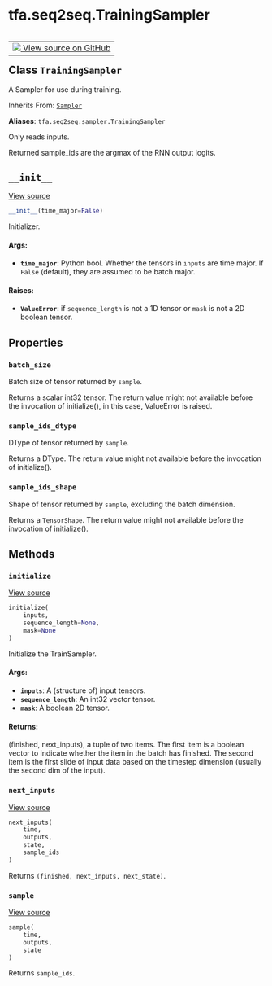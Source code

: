 <div itemscope itemtype="http://developers.google.com/ReferenceObject">
<meta itemprop="name" content="tfa.seq2seq.TrainingSampler" />
<meta itemprop="path" content="Stable" />
<meta itemprop="property" content="batch_size"/>
<meta itemprop="property" content="sample_ids_dtype"/>
<meta itemprop="property" content="sample_ids_shape"/>
<meta itemprop="property" content="__init__"/>
<meta itemprop="property" content="initialize"/>
<meta itemprop="property" content="next_inputs"/>
<meta itemprop="property" content="sample"/>
</div>

# tfa.seq2seq.TrainingSampler

<!-- Insert buttons and diff -->

<table class="tfo-notebook-buttons tfo-api" align="left">

<td>
  <a target="_blank" href="https://github.com/tensorflow/addons/tree/r0.7/tensorflow_addons/seq2seq/sampler.py#L168-L289">
    <img src="https://www.tensorflow.org/images/GitHub-Mark-32px.png" />
    View source on GitHub
  </a>
</td></table>



<!-- Equality marker -->
## Class `TrainingSampler`

A Sampler for use during training.

Inherits From: [`Sampler`](../../tfa/seq2seq/Sampler.md)

**Aliases**: `tfa.seq2seq.sampler.TrainingSampler`

<!-- Placeholder for "Used in" -->

Only reads inputs.

Returned sample_ids are the argmax of the RNN output logits.

<h2 id="__init__"><code>__init__</code></h2>

<a target="_blank" href="https://github.com/tensorflow/addons/tree/r0.7/tensorflow_addons/seq2seq/sampler.py#L176-L188">View source</a>

``` python
__init__(time_major=False)
```

Initializer.


#### Args:


* <b>`time_major`</b>: Python bool.  Whether the tensors in `inputs` are time
  major. If `False` (default), they are assumed to be batch major.


#### Raises:


* <b>`ValueError`</b>: if `sequence_length` is not a 1D tensor or `mask` is
  not a 2D boolean tensor.



## Properties

<h3 id="batch_size"><code>batch_size</code></h3>

Batch size of tensor returned by `sample`.

Returns a scalar int32 tensor. The return value might not
available before the invocation of initialize(), in this case,
ValueError is raised.

<h3 id="sample_ids_dtype"><code>sample_ids_dtype</code></h3>

DType of tensor returned by `sample`.

Returns a DType. The return value might not available before the
invocation of initialize().

<h3 id="sample_ids_shape"><code>sample_ids_shape</code></h3>

Shape of tensor returned by `sample`, excluding the batch dimension.

Returns a `TensorShape`. The return value might not available
before the invocation of initialize().



## Methods

<h3 id="initialize"><code>initialize</code></h3>

<a target="_blank" href="https://github.com/tensorflow/addons/tree/r0.7/tensorflow_addons/seq2seq/sampler.py#L205-L270">View source</a>

``` python
initialize(
    inputs,
    sequence_length=None,
    mask=None
)
```

Initialize the TrainSampler.


#### Args:


* <b>`inputs`</b>: A (structure of) input tensors.
* <b>`sequence_length`</b>: An int32 vector tensor.
* <b>`mask`</b>: A boolean 2D tensor.


#### Returns:

(finished, next_inputs), a tuple of two items. The first item is a
  boolean vector to indicate whether the item in the batch has
  finished. The second item is the first slide of input data based on
  the timestep dimension (usually the second dim of the input).


<h3 id="next_inputs"><code>next_inputs</code></h3>

<a target="_blank" href="https://github.com/tensorflow/addons/tree/r0.7/tensorflow_addons/seq2seq/sampler.py#L277-L289">View source</a>

``` python
next_inputs(
    time,
    outputs,
    state,
    sample_ids
)
```

Returns `(finished, next_inputs, next_state)`.


<h3 id="sample"><code>sample</code></h3>

<a target="_blank" href="https://github.com/tensorflow/addons/tree/r0.7/tensorflow_addons/seq2seq/sampler.py#L272-L275">View source</a>

``` python
sample(
    time,
    outputs,
    state
)
```

Returns `sample_ids`.






